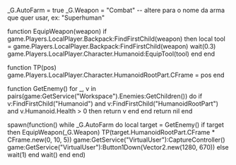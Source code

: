 _G.AutoFarm = true
_G.Weapon = "Combat" -- altere para o nome da arma que quer usar, ex: "Superhuman"

function EquipWeapon(weapon)
    if game.Players.LocalPlayer.Backpack:FindFirstChild(weapon) then
        local tool = game.Players.LocalPlayer.Backpack:FindFirstChild(weapon)
        wait(0.3)
        game.Players.LocalPlayer.Character.Humanoid:EquipTool(tool)
    end
end

function TP(pos)
    game.Players.LocalPlayer.Character.HumanoidRootPart.CFrame = pos
end

function GetEnemy()
    for _, v in pairs(game:GetService("Workspace").Enemies:GetChildren()) do
        if v:FindFirstChild("Humanoid") and v:FindFirstChild("HumanoidRootPart") and v.Humanoid.Health > 0 then
            return v
        end
    end
    return nil
end

spawn(function()
    while _G.AutoFarm do
        local target = GetEnemy()
        if target then
            EquipWeapon(_G.Weapon)
            TP(target.HumanoidRootPart.CFrame * CFrame.new(0, 10, 5))
            game:GetService("VirtualUser"):CaptureController()
            game:GetService("VirtualUser"):Button1Down(Vector2.new(1280, 670))
        else
            wait(1)
        end
        wait()
    end
end)
